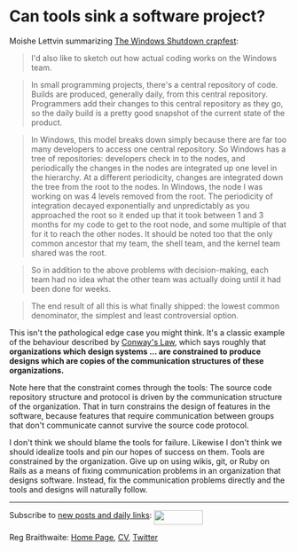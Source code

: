 Can tools sink a software project?
===

Moishe Lettvin summarizing [The Windows Shutdown crapfest](http://moishelettvin.blogspot.com/2006/11/windows-shutdown-crapfest.html "moblog: The Windows Shutdown crapfest"):

> I'd also like to sketch out how actual coding works on the Windows team.

> In small programming projects, there's a central repository of code. Builds are produced, generally daily, from this central repository. Programmers add their changes to this central repository as they go, so the daily build is a pretty good snapshot of the current state of the product.

> In Windows, this model breaks down simply because there are far too many developers to access one central repository. So Windows has a tree of repositories: developers check in to the nodes, and periodically the changes in the nodes are integrated up one level in the hierarchy. At a different periodicity, changes are integrated down the tree from the root to the nodes. In Windows, the node I was working on was 4 levels removed from the root. The periodicity of integration decayed exponentially and unpredictably as you approached the root so it ended up that it took between 1 and 3 months for my code to get to the root node, and some multiple of that for it to reach the other nodes. It should be noted too that the only common ancestor that my team, the shell team, and the kernel team shared was the root.

> So in addition to the above problems with decision-making, each team had no idea what the other team was actually doing until it had been done for weeks.

> The end result of all this is what finally shipped: the lowest common denominator, the simplest and least controversial option.

This isn't the pathological edge case you might think. It's a classic example of the behaviour described by [Conway's Law](http://en.wikipedia.org/wiki/Conway%27s_Law "Conway's Law - Wikipedia, the free encyclopedia"), which says roughly that **organizations which design systems ... are constrained to produce designs which are copies of the communication structures of these organizations.**

Note here that the constraint comes through the tools: The source code repository structure and protocol is driven by the communication structure of the organization. That in turn constrains the design of features in the software, because features that require communication between groups that don't communicate cannot survive the source code protocol.

I don't think we should blame the tools for failure. Likewise I don't think we should idealize tools and pin our hopes of success on them. Tools are constrained by the organization. Give up on using wikis, git, or Ruby on Rails as a means of fixing communication problems in an organization that designs software. Instead, fix the communication problems directly and the tools and designs will naturally follow.

---

Subscribe to [new posts and daily links](http://feeds.feedburner.com/raganwald "raganwald's rss feed"): <a href="http://feeds.feedburner.com/raganwald"><img src="http://feeds.feedburner.com/~fc/raganwald?bg=&amp;fg=&amp;anim=" height="26" width="88" style="border:0" alt="" align="top"/></a>

Reg Braithwaite: [Home Page](http://reginald.braythwayt.com), [CV](http://reginald.braythwayt.com/RegBraithwaiteDev0110_en_US.pdf ""), [Twitter](http://twitter.com/)